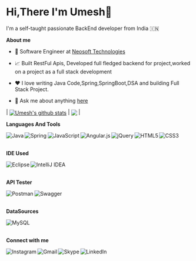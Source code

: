 # Hi,There I'm Umesh👋

I'm a self-taught passionate BackEnd developer from India 🇮🇳

**About me**

- 💼 Software Engineer at [Neosoft Technologies](https://www.neosofttech.com/)

- 📈 Built  RestFul Apis, Developed full fledged backend for project,worked on a project as a full stack development

- ❤️ I love writing Java Code,Spring,SpringBoot,DSA and building Full Stack Project.

- 💬 Ask me about anything [here](https://github.com/mauryau103/mauryau103/issues)

| <a href="https://github.com/mauryau103/github-readme-stats"><img align="center" src="https://github-readme-stats.vercel.app/api?username=mauryau103&show_icons=true&include_all_commits=true&theme=buefy&hide_border=true" alt="Umesh's github stats" /></a> | <a href="https://github.com/mauryau103/github-readme-stats"><img align="center" src="https://github-readme-stats.vercel.app/api/top-langs/?username=mauryau103&layout=compact&theme=buefy&hide_border=true" /></a> |

**Languages And Tools**  

<img align="left" alt="Java" src="https://img.shields.io/badge/java-%23ED8B00.svg?style=for-the-badge&logo=java&logoColor=white"/>
<img align="left" alt="Spring" src="https://img.shields.io/badge/spring-%236DB33F.svg?style=for-the-badge&logo=spring&logoColor=white"/>
<img align="left" alt="JavaScript" src="https://img.shields.io/badge/typescript-%23323330.svg?style=for-the-badge&logo=javascript&logoColor=%23F7DF1E"/>
<img align="left" alt="Angular.js" src="https://img.shields.io/badge/angular.js-%23E23237.svg?style=for-the-badge&logo=angularjs&logoColor=white"/>
<img align="left" alt="jQuery" src="https://img.shields.io/badge/jquery-%230769AD.svg?style=for-the-badge&logo=jquery&logoColor=white"/>
<img align="left" alt="HTML5" src="https://img.shields.io/badge/html5-%23E34F26.svg?style=for-the-badge&logo=html5&logoColor=white"/>
<img align="left" alt="CSS3" src="https://img.shields.io/badge/css3-%231572B6.svg?style=for-the-badge&logo=css3&logoColor=white"/>


<br/>  
<br/>  

**IDE Used**  

<img align="left" alt="Eclipse" src="https://img.shields.io/badge/Eclipse-FE7A16.svg?style=for-the-badge&logo=Eclipse&logoColor=white"/>
<img align="left" alt="IntelliJ IDEA" src="https://img.shields.io/badge/IntelliJIDEA-000000.svg?style=for-the-badge&logo=intellij-idea&logoColor=white"/>  

<br/>  
<br/>  

**API Tester**  

<img align="left" alt="Postman" src="https://img.shields.io/badge/Postman-FF6C37?style=for-the-badge&logo=postman&logoColor=white"/>
<img align="left" alt="Swagger" src="https://img.shields.io/badge/-Swagger-%23Clojure?style=for-the-badge&logo=swagger&logoColor=white"/>  

<br/>  
<br/>  

**DataSources**  

<img align="left" alt="MySQL" src="https://img.shields.io/badge/mysql-%2300f.svg?style=for-the-badge&logo=mysql&logoColor=white"/>  

<br/>  
<br/>  

**Connect with me**  

<a href="https://www.instagram.com/mauryau103/"><img align="left" alt="Instagram" src="https://img.shields.io/badge/Instagram-%23E4405F.svg?style=for-the-badge&logo=Instagram&logoColor=white"/></a>
<a href="mauryau103@gmail.com"><img align="left" alt="Gmail" src="https://img.shields.io/badge/Gmail-D14836?style=for-the-badge&logo=gmail&logoColor=white"/></a>
<a href="https://join.skype.com/invite/wCIKiDHEjHdD"><img align="left" alt="Skype" src="https://img.shields.io/badge/Skype-%2300AFF0.svg?style=for-the-badge&logo=Skype&logoColor=white"/></a>
<a href="https://www.linkedin.com/in/umesh-maurya-6942b2185"><img align="left" alt="LinkedIn" src="https://img.shields.io/badge/linkedin-%230077B5.svg?style=for-the-badge&logo=linkedin&logoColor=white"/></a>

